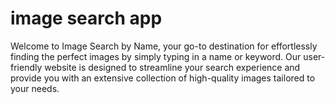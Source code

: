 # image search app
Welcome to Image Search by Name, your go-to destination for effortlessly finding the perfect images by simply typing in a name or keyword. Our user-friendly website is designed to streamline your search experience and provide you with an extensive collection of high-quality images tailored to your needs.
